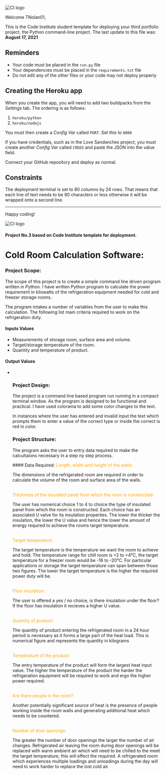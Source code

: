 ![CI logo](https://codeinstitute.s3.amazonaws.com/fullstack/ci_logo_small.png)

Welcome TNolan01,

This is the Code Institute student template for deploying your third portfolio project, the Python command-line project. The last update to this file was: **August 17, 2021**

## Reminders

* Your code must be placed in the `run.py` file
* Your dependencies must be placed in the `requirements.txt` file
* Do not edit any of the other files or your code may not deploy properly

## Creating the Heroku app

When you create the app, you will need to add two buildpacks from the _Settings_ tab. The ordering is as follows:

1. `heroku/python`
2. `heroku/nodejs`

You must then create a _Config Var_ called `PORT`. Set this to `8000`

If you have credentials, such as in the Love Sandwiches project, you must create another _Config Var_ called `CREDS` and paste the JSON into the value field.

Connect your GitHub repository and deploy as normal.

## Constraints

The deployment terminal is set to 80 columns by 24 rows. That means that each line of text needs to be 80 characters or less otherwise it will be wrapped onto a second line.

-----
Happy coding!

![CI logo](https://codeinstitute.s3.amazonaws.com/fullstack/ci_logo_small.png)

#### Project No.3 based on Code Institute template for deployment.

# Cold Room Calculation Software:

### Project Scope:
<p>The scope of this project is to create a simple command line driven program written in Python. I have written Python program to calculate the power requirement in kilowatts of the refrigeration equipment needed for cold and freezer storage rooms.</p>

<p>The program intakes a number of variables from the user to make this calculation. The following list main criteria required to work on the refrigeration duty.</p>

#### Inputs Values
<ul>
<li> Measurements of storage room, surface area and volume. </li> 
<li> Target/storage temperature of the room. </li>
<li> Quantity and temperature of product. </li>
</ul>

#### Output Values
<ul>
<li></li>

### Project Design:
<p>The project is a command line based program run running in a compact terminal window. As the program is designed to be functional and practical.
I have used colorama to add some color changes to the text.</p>
<p>In instances where the user has entered and invalid input the text which prompts them to enter a value of the correct type or inside the correct is red in color.</p>


### Project Structure:
<p>The program asks the user to entry data required to make the calcultaions necessary in a step ny step process.</p>
#### Data Required:
<span style="color: orange">Length, width and height of the walls:</span> 
<p>The dimensions of the refrigerated room are required in order to calculate the volume of the room and surface area of the walls.</p>
<br>
<span style="color: orange">Thickness of the insulated panel from which the room is constructed:</span> 
<p>The user has numerical choice 1 to 4 to choice the type of insulated panel from which the room is constructed. Each choice has an associated U valve for its insulation properites. The lower the thicker the insulation, the lower the U value and hence the lower the amount of energy required to achieve the rooms target temperature.</p>
<br>
<span style="color: orange">Target temperature:</span> 
<p>The target temperature is the temperature we want the room to achieve and hold. The temperature range for chill room is +2 to +4°C, the target temperature for a freezer room would be -18 to -20°C. For particular applications or storage the target temperature can span between those two figures. The lower the target temperature is the higher the required power duty will be.</p>
<br>
<span style="color: orange">Floor insulation:</span> 
<p>The user is offered a yes / no choice, is there insulation under the floor? If the floor has insulation it recieves a higher U value.</p>
<br>
<span style="color: orange">Quantity of product:</span> 
<p>The quantity of product entering the refrigerated room in a 24 hour period is necessary as it forms a large part of the heat load. This is numerical figure and represents the quantity in kilograms </p>
<br>
<span style="color: orange">Temperature of the product:</span> 
<p>The entry temperature of the product will form the largest heat input value. The higher the temperature of the product the harder the refrigeration equipment will be required to work and ergo the higher power required.</p>
<br>
<span style="color: orange">Are there people in the room?:</span> 
<p>Another potentially significant source of heat is the presence of people working inside the room walls and generating additional heat which needs to be countered.</p>
<br>
<span style="color: orange">Number of door openings:</span> 
<p>The greater the number of door openings the larger the number of air changes. Refrigerated air leaving the room during door openings will be replaced with warm ambient air which will need to be chilled to the meet the target temperature, this will effect the required. A refrigerated room which experiences multiple loadings and unloadings during the day will need to work harder to replace the lost cold air. </p>
<br>


